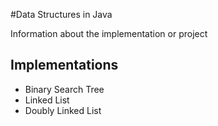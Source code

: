 #Data Structures in Java

Information about the implementation or project

## Implementations

- Binary Search Tree
- Linked List
- Doubly Linked List